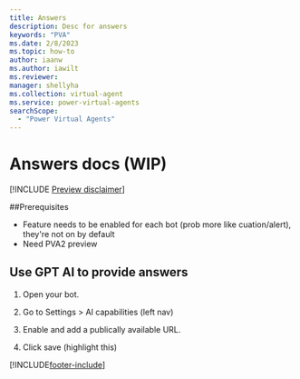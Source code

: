 ```yaml
---
title: Answers
description: Desc for answers
keywords: "PVA"
ms.date: 2/8/2023
ms.topic: how-to
author: iaanw
ms.author: iawilt
ms.reviewer: 
manager: shellyha
ms.collection: virtual-agent
ms.service: power-virtual-agents
searchScope:
  - "Power Virtual Agents"
---
```


# Answers docs (WIP)

[!INCLUDE [Preview disclaimer](includes/cc-beta-prerelease-disclaimer.md)]




<!-- TODO
> - [ ] Connect to intro and hub (when written...)
> - [ ] Check all naming/branding wording (descriptive vs named)
> - [ ] Add mgmt proc
> - [ ] Get lims (if usage exceeded then turn off GPT for test bot, otherwise contact MSFT support (sim to allowing publishing); single-turn convo; only publically available URLs indexed by Bing)()
 -->

<INTRO>

##Prerequisites
- Feature needs to be enabled for each bot (prob more like cuation/alert), they're not on by default
- Need PVA2 preview

## Use GPT AI to provide answers

1. Open your bot.

1. Go to Settings > AI capabilities (left nav)

1. Enable and add a publically available URL.

1. Click save (highlight this)



[!INCLUDE[footer-include](includes/footer-banner.md)]